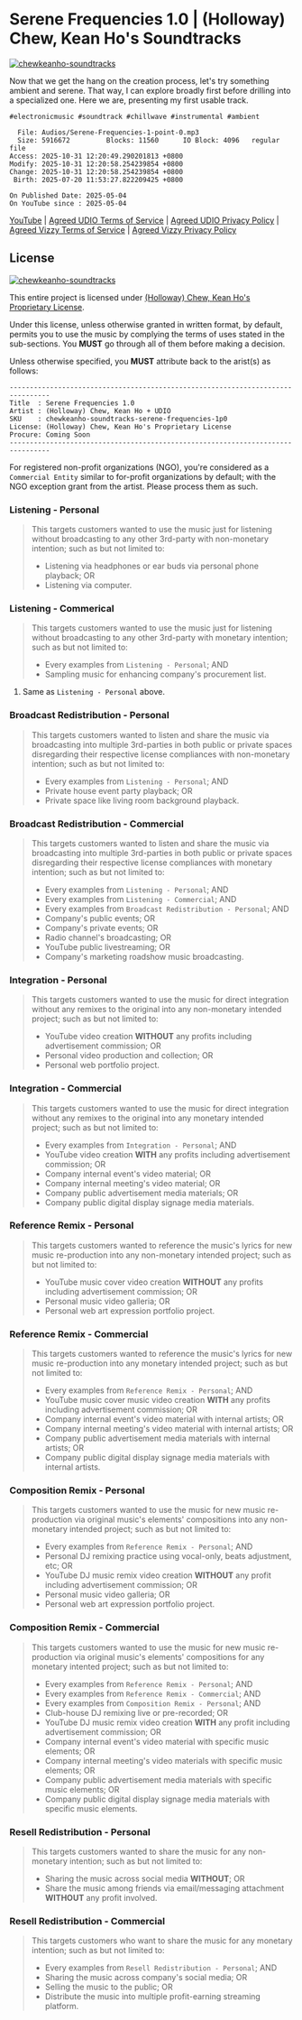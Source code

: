 # Serene Frequencies 1.0 | (Holloway) Chew, Kean Ho's Soundtracks

[![chewkeanho-soundtracks](Thumbnails/video-thumbnail.jpg)](#)

Now that we get the hang on the creation process, let's try something
ambient and serene. That way, I can explore broadly first before
drilling into a specialized one. Here we are, presenting my first usable
track.

```
#electronicmusic #soundtrack #chillwave #instrumental #ambient

  File: Audios/Serene-Frequencies-1-point-0.mp3
  Size: 5916672         Blocks: 11560      IO Block: 4096   regular file
Access: 2025-10-31 12:20:49.290201813 +0800
Modify: 2025-10-31 12:20:58.254239854 +0800
Change: 2025-10-31 12:20:58.254239854 +0800
 Birth: 2025-07-20 11:53:27.822209425 +0800

On Published Date: 2025-05-04
On YouTube since : 2025-05-04
```

[YouTube](https://www.youtube.com/watch?v=IuEt5qVVRgo) |
[Agreed UDIO Terms of Service](.internals/terms-of-services/Udio-Terms-of-Service.pdf) |
[Agreed UDIO Privacy Policy](.internals/privacy-policy/Udio-Privacy-Policy.pdf) |
[Agreed Vizzy Terms of Service](.internals/terms-of-services/Vizzy-Terms-of-Service.pdf) |
[Agreed Vizzy Privacy Policy](.internals/privacy-policy/Vizzy-Privacy-Policy.pdf)




## License

[![chewkeanho-soundtracks](.internals/icons/animated-banner_1200x100.svg)](#)

This entire project is licensed under
[(Holloway) Chew, Kean Ho's Proprietary License](LICENSE.txt).

Under this license, unless otherwise granted in written format, by default,
permits you to use the music by complying the terms of uses stated in the
sub-sections. You **MUST** go through all of them before making a decision.

Unless otherwise specified, you **MUST** attribute back to the arist(s) as
follows:

```
--------------------------------------------------------------------------------
Title  : Serene Frequencies 1.0
Artist : (Holloway) Chew, Kean Ho + UDIO
SKU    : chewkeanho-soundtracks-serene-frequencies-1p0
License: (Holloway) Chew, Kean Ho's Proprietary License
Procure: Coming Soon
--------------------------------------------------------------------------------
```

For registered non-profit organizations (NGO), you're considered as a
`Commercial Entity` similar to for-profit organizations by default; with the
NGO exception grant from the artist. Please process them as such.



### Listening - Personal

> This targets customers wanted to use the music just for listening without
> broadcasting to any other 3rd-party with non-monetary intention; such as but
> not limited to:
>
> * Listening via headphones or ear buds via personal phone playback; OR
> * Listening via computer.



### Listening - Commerical

> This targets customers wanted to use the music just for listening without
> broadcasting to any other 3rd-party with monetary intention; such as but
> not limited to:
>
> * Every examples from `Listening - Personal`; AND
> * Sampling music for enhancing company's procurement list.

1. Same as `Listening - Personal` above.



### Broadcast Redistribution - Personal

> This targets customers wanted to listen and share the music via broadcasting
> into multiple 3rd-parties in both public or private spaces disregarding their
> respective license compliances with non-monetary intention; such as but not
> limited to:
>
> * Every examples from `Listening - Personal`; AND
> * Private house event party playback; OR
> * Private space like living room background playback.



### Broadcast Redistribution - Commercial

> This targets customers wanted to listen and share the music via broadcasting
> into multiple 3rd-parties in both public or private spaces disregarding their
> respective license compliances with monetary intention; such as but not
> limited to:
>
> * Every examples from `Listening - Personal`; AND
> * Every examples from `Listening - Commercial`; AND
> * Every examples from `Broadcast Redistribution - Personal`; AND
> * Company's public events; OR
> * Company's private events; OR
> * Radio channel's broadcasting; OR
> * YouTube public livestreaming; OR
> * Company's marketing roadshow music broadcasting.



### Integration - Personal

> This targets customers wanted to use the music for direct integration without
> any remixes to the original into any non-monetary intended project; such as
> but not limited to:
>
> * YouTube video creation **WITHOUT** any profits including advertisement
>   commission; OR
> * Personal video production and collection; OR
> * Personal web portfolio project.



### Integration - Commercial

> This targets customers wanted to use the music for direct integration without
> any remixes to the original into any monetary intended project; such as but
> not limited to:
>
> * Every examples from `Integration - Personal`; AND
> * YouTube video creation **WITH** any profits including advertisement
>   commission; OR
> * Company internal event's video material; OR
> * Company internal meeting's video material; OR
> * Company public advertisement media materials; OR
> * Company public digital display signage media materials.



### Reference Remix - Personal

> This targets customers wanted to reference the music's lyrics for new music
> re-production into any non-monetary intended project; such as but not limited
> to:
>
> * YouTube music cover video creation **WITHOUT** any profits including
>   advertisement commission; OR
> * Personal music video galleria; OR
> * Personal web art expression portfolio project.



### Reference Remix - Commercial

> This targets customers wanted to reference the music's lyrics for new music
> re-production into any monetary intended project; such as but not limited to:
>
> * Every examples from `Reference Remix - Personal`; AND
> * YouTube music cover music video creation **WITH** any profits including
>   advertisement commission; OR
> * Company internal event's video material with internal artists; OR
> * Company internal meeting's video material with internal artists; OR
> * Company public advertisement media materials with internal artists; OR
> * Company public digital display signage media materials with internal
>   artists.



### Composition Remix - Personal

> This targets customers wanted to use the music for new music re-production
> via original music's elements' compositions into any non-monetary intended
> project; such as but not limited to:
>
> * Every examples from `Reference Remix - Personal`; AND
> * Personal DJ remixing practice using vocal-only, beats adjustment, etc; OR
> * YouTube DJ music remix video creation **WITHOUT** any profit including
>   advertisement commission; OR
> * Personal music video galleria; OR
> * Personal web art expression portfolio project.



### Composition Remix - Commercial

> This targets customers wanted to use the music for new music re-production
> via original music's elements' compositions for any monetary intented project;
> such as but not limited to:
>
> * Every examples from `Reference Remix - Personal`; AND
> * Every examples from `Reference Remix - Commercial`; AND
> * Every examples from `Composition Remix - Personal`; AND
> * Club-house DJ remixing live or pre-recorded; OR
> * YouTube DJ music remix video creation **WITH** any profit including
>   advertisement commission; OR
> * Company internal event's video material with specific music elements; OR
> * Company internal meeting's video materials with specific music elements; OR
> * Company public advertisement media materials with specific music
>   elements; OR
> * Company public digital display signage media materials with specific music
>   elements.



### Resell Redistribution - Personal

> This targets customers wanted to share the music for any non-monetary
> intention; such as but not limited to:
>
> * Sharing the music across social media **WITHOUT**; OR
> * Share the music among friends via email/messaging attachment **WITHOUT**
>   any profit involved.



### Resell Redistribution - Commercial

> This targets customers who want to share the music for any monetary intention;
> such as but not limited to:
>
> * Every examples from `Resell Redistribution - Personal`; AND
> * Sharing the music across company's social media; OR
> * Selling the music to the public; OR
> * Distribute the music into multiple profit-earning streaming platform.
